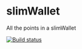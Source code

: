 # slimWallet
All the points in a slimWallet

[![Build status](https://build.appcenter.ms/v0.1/apps/14aa8d0d-e565-4602-9ff1-3336a16e2d8f/branches/master/badge)](https://appcenter.ms)

